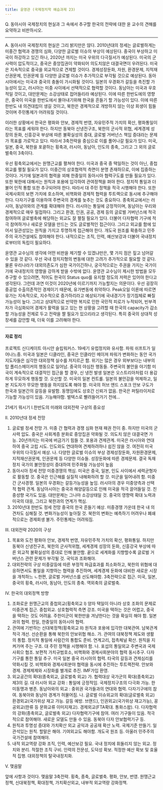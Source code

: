 ```yaml
---
title: 윤영관 (국제정치학 예습과제 23)
---
```


Q. 동아시아 국제정치의 현실과 그 속에서 추구할 한국의 전략에 대한 윤 교수의 견해를 요약하고 비판하시오.

---

A. 동아시아 국제정치의 현실은 그리 밝지만은 않다. 2010년대의 정세는 글로벌하게는 미중간 협력과 경쟁의 심화, 다양한 글로벌 이슈의 부상이 예상된다. 중국이 부상하고 미국이 하강하고 있긴 하나, 2020년 까지는 미국 우위의 다극질서가 예상된다. 미국의 군사력이 압도적이고, 중국은 중앙집권이 약화되어 의도치않은 대결국면이 우려된다. 미국은 지속적으로 중국을 외교적으로 견제할 것이다. 경제성장둔화, 자원, 환경문제, 지적재산권문제, 인권문제 등 다양한 글로벌 이슈가 추가적으로 부각될 것으로 예상된다. 동아시아에서는 미국과 중국의 충돌이 가시화될 것이다. 일본의 우경화가 갈등을 촉진할 가능성이 있고, 러시아는 미중 사이에서 선택적으로 협력할 것이다. 동남아는 미국과 우호적일 것이고, 대만문제는 소강상태로 접어들리라 예상된다. 이에 따른 한반도에의 영향은, 중국이 미국을 한반도에서 몰아내기위해 한국을 흔들기 할 가능성이 있다. 이에 따른 한반도 내 의견대립이 생길 것이고, 북한은 경제적으로 개방하지 않는 이상 회생이 힘들 것이며 주민통제가 어려워질 것이다.

이러한 상황에서 한국은 평화와 안보, 경제적 번영, 자유민주적 가치의 확산, 평화통일이라는 목표를 세워야 한다. 하지만 동북아 신냉전구조, 북한의 군사적 위협, 세계경제 성장의 둔화, 신흥강국 부상에 따른 불확실성의 증대, 글로벌 거버넌스 책임 증대라는 문제가 목표를 가로막고 있다. 따라서 3축전략을 중심으로 이를 풀어나갈 필요가 있다. 미국, 일본, 중국, 북한을 포괄하는 횡축과, 러시아, 동남아, 인도의 종축, 그리고 그 외의 글로벌축이 3축이다.

우선 횡축외교에서는 원맹근교를 펼쳐야 한다. 미국과 중국 중 택일하는 것이 아닌, 중첩외교를 펼칠 필요가 있다. 미중간의 상호협력적 측면이 분명 존재하므로, 이에 집중하는 것이다. 거기에 일본과의 협력을 꾀해 한중일의 동아시아 협력구도를 만들 필요가 있다. 또한 북한에 대해서는 원칙과 포용에 입각하여 관여정책을 펴야 한다. 정치적 통일과 더불어 인적 통합 또한 추구되어야 한다. 따라서 대 주민 정책을 적극 시행해야 한다. 또한 국제사회의 보편 가치에 호소하며, 비핵화와 경제적 협력을 투트랙으로 동시에 추구해야 한다. 다자기구를 이용하여 주변국의 경계를 늦추는 것도 중요하다. 종축외교에서는 러시아, 동남아와의 관계를 확대해야 한다. 러시아는 통일에 긍정적이며, 동남아는 우리와 경제적으로 매우 밀접하다. 그리고 환경, 인권, 공공, 경제 등의 글로벌 거버넌스에 적극 참여하여 글로벌축에 해당하는 외교도 잘 펼칠 필요가 있다. 더불어 다자협력 기구에 적극 참여하거나 새로운 모델을 만드는 것도 글로벌적인 접근이다. 그리고 외교를 함에 있어서 일관성있는 원칙을 가지고 투명하게 접근해야 한다. 개도국 원조를 확충하고 민주주의 국가건설에도 참여해야 한다. 내적으로는 조직, 인력, 예산보강과 더불어 국내정치로부터의 독립이 필요하다.

윤영관 교수님의 생각에 어떤 비판을 제기할 수 있겠냐만은, 몇 가지 점은 짚고 넘어갈 수 있을 것 같다. 우선 국내 정치지형의 변동에 대한 고려가 추가적으로 필요할 것 같다. 물론 우리나라가 대외의존도가 심한 국가이긴하나, 궁극적으로는 주권을 가지는 국가이기에 국내정치의 영향을 강하게 받을 수밖에 없다. 윤영관 교수님이 제시한 방법을 모두 추구할 수 있으려면, 적어도 한국이 Status quo를 유지할 정도의 저력은 있어야 한다고 생각된다. 그런데 과연 이것이 2020년에 이르기까지 가능할지는 의문이다. 우선 굉장히 중공업 수출의존적인 경제이기 때문에, 유가변동에 취약하다. Peak오일 이론에 따르면 유가는 지속적으로, 지수적으로 증가하리라고 예상되기에 국내경기가 장기침체로 빠질 가능성이 높다. 그리고 상대적으로 빈약한 복지로 인한 국민적 피로가 누적되어, 빈부격차가 극심화되어 경제가 활력을 잃고 있는 현 상황을 고려할 때 한국의 capacity가 감소할 가능성을 전제로 두고 전략을 짤 필요가 있으리라고 생각된다. 특히 중국의 상대적 성장세를 감안할 때, 더욱 이를 고려해야 한다.

---

#### 자료 정리

프로젝트 신디케이트
아시안 슬립워커스.
19세기 유럽정치와 유사함.
파워 쉬프트가 일어나느중. 미국과 일본은 디클라인, 중국은 인클라인
메이져 파워가 변화하는 동안 국가지도자들은 심각한 대외정책 실수를 저지르곤 함.
위기는 많은 경우 외부보다는 내부의 탑 폴리스메이커의 행동으로 일어남.
중국의 야심찬 행동들. 주변국의 불안을 야기함
미국이 계속적으로 대결적인 접근을 할 경우, 신 냉전 발생
일본은 오스트리아처럼 더 용감하게 무모하게 행동할 것. 오산할 것. 미국의 일본 컨트롤. 일본의 불안감을 억제하고, 일본 지도자가 무모한 행동을 하지않도록 해야 함.
미국의 허브 앤드 스포크 안보 구도가 한국과 일본간의 갈등을 유발함. 동맹임에도 상호간 신뢰가 없음.
한국은 퍼틸라이저로 기능할 가능성이 있음. 기능해야함. 벌텍스로 빨려들어가기 전에...

21세기 뭐시기
Ⅰ.한반도의 미래와 대외전략 구상의 중요성

Ⅱ. 2010년대 정세 전망

 1. 글로벌 정세 전망
  가. 미중 간 협력과 경쟁 심화
현재 패권 전이 중. 하지만 미국의 군사력 압도. 중국은 사회계증 분화로 중앙집권 약화될 것. 의도치 않은 대결국면 가능. 20년까지는 미국에 버금가기 힘들 것. 포용과 견제관계. 미국은 러시아와 연대하여 중국 고립 시도. 인도와도 연대하여 견제하려하나 쉽진 않을 것. 여전히 미국 우위의 다극질서 예상.
  나. 다양한 글로벌 이슈의 부상
경제성장둔화, 자원환경문제, 지적재산권문제, 인권문제 등 다양한 이슈들. 성장둔화에 따른 경제문제. 결국 독재정치 국가의 불안정성이 증대하여 민주화될 가능성이 높음
 2. 동아시아 정세 전망
미중경쟁의 핵심. 미국은 중국, 일본, 인도 사이에서 세력균형자로 활동할 것. 중국은 인근해를 실질적 내해화하려 할 것. 미군을 밀어내려 함. 미중간 군사경쟁. 일본의 우경화는 갈등가능성을 높임. 러시아의 경우 미중양측과 선택적 협력 관계. 동남아시아는 중국과 해양갈등으로 인해 미국을 적극 끌어들일 것. 친중성향 국가도 있음. 대만문제는 그나마 소강상태일 것. 중국의 영향력 확대 노력과 미국의 대응, 그리고 북한과의 연계가 핵심.
 3. 2010년대 한반도 정세 전망
중국의 한국 흔들기 예상. 미중경쟁 가운데 한국 내 의견차도 심해질 것. 변화가능성이 높아질 것. 북한의 변화는 예측하기 어려우나 폐쇄적으로는 경제회생 불가. 주민통제는 어려워짐.

Ⅲ. 대외전략 2020의 구상

 1. 목표와 도전
평화아 안보, 경제적 번영, 자유민주적 가치의 확산, 평화통일. 하지만 동북아 신냉전구조, 북한의 군사적위협, 세계경제 성장의 둔화, 신흥강국 부상에 따른 외교적 불확실성의 증대로 인해 불안함. 끝으로 세계화를 지향할수록 글로벌 거버넌스 관련 문제가 부각될 것. 국익과 조화해야.
 2. 대외전략의 구상
미중갈등에 따른 부정적 파급효과를 최소화하고, 북한의 위협에 대응하면서도 통일을 지향하는 협력을 추진하며, 세계경제 둔화에 대비한 새로운 시장을 개척하느 ㄴ한편, 글로벌 거버넌스를 선도해야함. 3축전략으로 접근. 미국, 일본, 중국의 횡축, 러시아, 동남아, 인도의 종축. 역외축의 글로벌축.

Ⅳ. 한국의 대외정책 방향

 1. 조화로운 원맹근교의 중첩외교(횡축외교 Ⅰ)
양자 택일이 아니라 상호 조화의 문제로 미중관계 접근. 중첩외교. 상호협력적 측면 강조. 미국을 택하는 것은 어렵고, 중국을 택하는 것도 어려움. 주한미군이 북한만을 겨냥한다는 것을 확실히 해야 함. 일본과의 협력. 한일, 한중일의 동아시아 협력.
 2. 관여에 기반하는 신대북정책(횡축외교 Ⅱ)
원칙과 포용에 입각한 대북관여. 남북관계 적극 개선. 선순환을 통해 북한의 안보위협 해소.
  가. 관여의 대북정책
제도와 생활의 통합. 정치적 통일에 사람간의 통합도 준비. 연계고리, 접촉체널 확산. 원칙을 지켜가며 주는 구조. 대 주민 정책을 시행해야 함.
  나. 포섭의 통일외교
주변국과 국제사회으 협조. 보편적 가치규범호소, 비핵화와 경제사회분야의 협력 동시추구. 다자기구를 통한 통일 추구. 미국 일본 중국 러시아의 협력. 타국의 갈등과 견제심리를 약화시킬 것. 비핵화와 경제사회분야 협력을 동시에 추진하는 투트랙전략. 안보와 경제. 경제제제와 시장화를 별개로 추진. IMF가입 환영.
 3. 외교공간의 확대(종축외교, 글로벌축 외교)
  가. 협력대상 국가군의 확대(종축외교)
제3의 길. 대 러시아 외교 강화 : 통일에 긍정적임. 국제정치구조의 다극화 가능. 한미동맹과 병존. 동남아와의 외교 : 중위권 국가들과의 연대와 협력. 다자기구에의 참여. 동북아와 동남아 경계가 허물어짐.
  나. 글로벌 이슈외교의 확대(글로벌축 외교)
환경외교(국가위상 재고 가능. 갈등 예방. 브랜드), 인권외교(국가위상 재고가능), 꽁공외교(한류 등 문화교류 이미지재고). 경제외교(FTA확대. 통화스왑).
  다. 다자협력의 강화(종축외교, 글로벌축 외교)
다자협력기구에 참여. 여러 기구들이 있음. 적극적으로 참여해야. 새로운 모델도 만들 수 있음. 동북아 다자 안보협력기구 등.
 4. 원칙과 투명성 증대와 가치확산 외교
공익과 공공재 확산 노력. 국제기준 만들기. 일관석있는 원칙. 할말은 해야. 기여외교도 해야함. 개도국 원조 등. 아울러 민주주의 국가건설에 참여해야.
 5. 내적 외교역량 강화
조직, 인력, 예산보강 필요. 국내 정치에 휘둘리지 않는 외교. 정치와 분리. 적절한 조직 구비. 인력의 전문성, 도덕성 확보. 적정한 예산 확보 및 효율적 집행. 대외정책의 탈국내정치화.

Ⅴ. 맺음말

앞에 사항과 것이다.
 맺음말
3축전략. 횡축, 종축, 글로벌축. 평화, 안보, 번영. 원맹근교정책, 신대북정책, 확대정책, 가치확산외교, 내부적 외교역량 강화정책.
